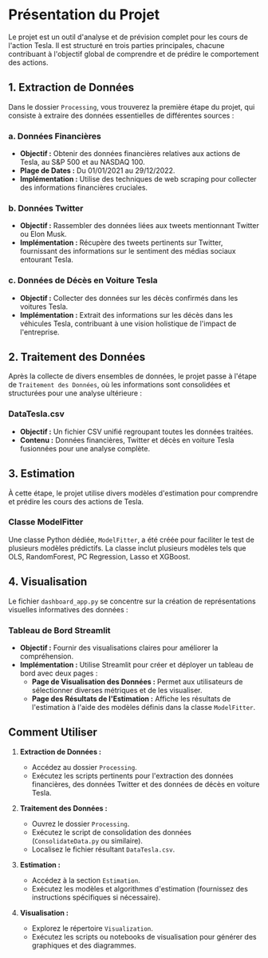 # Présentation du Projet

Le projet est un outil d'analyse et de prévision complet pour les cours de l'action Tesla. Il est structuré en trois parties principales, chacune contribuant à l'objectif global de comprendre et de prédire le comportement des actions.

## 1. Extraction de Données

Dans le dossier `Processing`, vous trouverez la première étape du projet, qui consiste à extraire des données essentielles de différentes sources :

### a. Données Financières
- **Objectif :** Obtenir des données financières relatives aux actions de Tesla, au S&P 500 et au NASDAQ 100.
- **Plage de Dates :** Du 01/01/2021 au 29/12/2022.
- **Implémentation :** Utilise des techniques de web scraping pour collecter des informations financières cruciales.

### b. Données Twitter
- **Objectif :** Rassembler des données liées aux tweets mentionnant Twitter ou Elon Musk.
- **Implémentation :** Récupère des tweets pertinents sur Twitter, fournissant des informations sur le sentiment des médias sociaux entourant Tesla.

### c. Données de Décès en Voiture Tesla
- **Objectif :** Collecter des données sur les décès confirmés dans les voitures Tesla.
- **Implémentation :** Extrait des informations sur les décès dans les véhicules Tesla, contribuant à une vision holistique de l'impact de l'entreprise.

## 2. Traitement des Données

Après la collecte de divers ensembles de données, le projet passe à l'étape de `Traitement des Données`, où les informations sont consolidées et structurées pour une analyse ultérieure :

### DataTesla.csv
- **Objectif :** Un fichier CSV unifié regroupant toutes les données traitées.
- **Contenu :** Données financières, Twitter et décès en voiture Tesla fusionnées pour une analyse complète.

## 3. Estimation

À cette étape, le projet utilise divers modèles d'estimation pour comprendre et prédire les cours des actions de Tesla.

### Classe ModelFitter
Une classe Python dédiée, `ModelFitter`, a été créée pour faciliter le test de plusieurs modèles prédictifs. La classe inclut plusieurs modèles tels que OLS, RandomForest, PC Regression, Lasso et XGBoost.

## 4. Visualisation

Le fichier `dashboard_app.py` se concentre sur la création de représentations visuelles informatives des données :

### Tableau de Bord Streamlit
- **Objectif :** Fournir des visualisations claires pour améliorer la compréhension.
- **Implémentation :** Utilise Streamlit pour créer et déployer un tableau de bord avec deux pages :
    - **Page de Visualisation des Données :** Permet aux utilisateurs de sélectionner diverses métriques et de les visualiser.
    - **Page des Résultats de l'Estimation :** Affiche les résultats de l'estimation à l'aide des modèles définis dans la classe `ModelFitter`.

## Comment Utiliser

1. **Extraction de Données :**
   - Accédez au dossier `Processing`.
   - Exécutez les scripts pertinents pour l'extraction des données financières, des données Twitter et des données de décès en voiture Tesla.

2. **Traitement des Données :**
   - Ouvrez le dossier `Processing`.
   - Exécutez le script de consolidation des données (`ConsolidateData.py` ou similaire).
   - Localisez le fichier résultant `DataTesla.csv`.

3. **Estimation :**
   - Accédez à la section `Estimation`.
   - Exécutez les modèles et algorithmes d'estimation (fournissez des instructions spécifiques si nécessaire).

4. **Visualisation :**
   - Explorez le répertoire `Visualization`.
   - Exécutez les scripts ou notebooks de visualisation pour générer des graphiques et des diagrammes.

